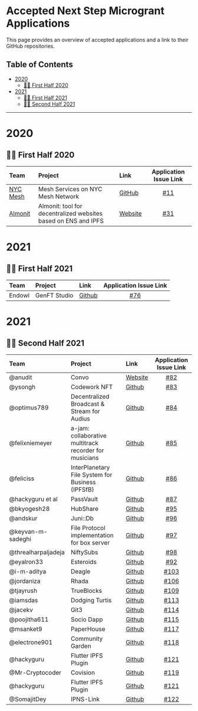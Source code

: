 # Accepted Next Step Microgrant Applications <!-- omit in toc -->

This page provides an overview of accepted applications and a link to their GitHub repositories.

## Table of Contents <!-- omit in toc -->

- [2020](#2020)
  - [:surfing_woman: First Half 2020](#surfing_woman---first-half-2020)
- [2021](#2021)
  - [:surfing_woman: First Half 2021](#surfing_woman---first-half-2021)
  - [:surfing_woman: Second Half 2021](#surfing_woman---second-half-2021)
  
---

# 2020

## :surfing_woman: First Half 2020

| Team | Project | Link | Application Issue Link | 
| :--- | :------ | :--- | :--------: | 
| [NYC Mesh](https://www.nycmesh.net/) | Mesh Services on NYC Mesh Network | [GitHub](https://github.com/tomeshnet/toronto-community-network/issues/53) | [#11](https://github.com/ipfs/devgrants/issues/11) |
| [Almonit](https://almonit.club/#/) | Almonit: tool for decentralized websites based on ENS and IPFS | [Website](https://almonit.club) | [#31](https://github.com/ipfs/devgrants/issues/31) |

# 2021

## :surfing_woman: First Half 2021

| Team | Project | Link | Application Issue Link | 
| :--- | :------ | :--- | :--------: | 
| Endowl | GenFT Studio | [Github](https://github.com/ipfs/community/blob/master/projects/genft.md)| [#76](https://github.com/ipfs/devgrants/issues/76) |

# 2021

## :surfing_woman: Second Half 2021

| Team | Project | Link | Application Issue Link | 
| :--- | :------ | :--- | :--------: | 
| @anudit | Convo | [Website](https://theconvo.space/)| [#82](https://github.com/ipfs/devgrants/issues/82) |
| @ysongh | Codework NFT | [Github](https://github.com/ysongh/Codework-NFT)| [#83](https://github.com/ipfs/devgrants/issues/83) |
| @optimus789 | Decentralized Broadcast & Stream for Audius | [Github](https://github.com/Rishikeshk9/DBS-Decentralized-Broadcaster-Streamer)| [#84](https://github.com/ipfs/devgrants/issues/84) |
| @felixniemeyer | a-jam: collaborative multitrack recorder for musicians | [Github](https://github.com/felixniemeyer/a-jam)| [#85](https://github.com/ipfs/devgrants/issues/85) |
| @feliciss | InterPlanetary File System for Business (IPFSfB) | [Github](https://github.com/feliciss/IPFSfB)| [#86](https://github.com/ipfs/devgrants/issues/86) |
| @hackyguru et al | PassVault | [Github](https://github.com/hackyguru/PassVault) | [#87](https://github.com/ipfs/devgrants/issues/87) |
| @bkyogesh28 | HubShare | [Github](https://github.com/bkyogesh28/HubShare) | [#95](https://github.com/ipfs/devgrants/issues/95) |
| @andskur | Juni::Db | [Github](https://github.com/uddugteam/juniDB) | [#96](https://github.com/ipfs/devgrants/issues/96) |
| @keyvan-m-sadeghi | File Protocol implementation for box server | [Github](https://github.com/functionland/box) | [#97](https://github.com/ipfs/devgrants/issues/97) |
| @threalharpaljadeja | NiftySubs | [Github](https://github.com/NiftySubs/niftysubs) | [#98](https://github.com/ipfs/devgrants/issues/) |
| @eyalron33 | Esteroids | [Github](https://github.com/ipfs/community/blob/master/projects/Esteroids.md) | [#92](https://github.com/ipfs/devgrants/issues/92) |
| @i-m-aditya | Deagle | [Github](https://github.com/i-m-aditya/Deagle) | [#103](https://github.com/ipfs/devgrants/issues/103) |
| @jordaniza  | Rhada | [Github](https://github.com/RhadaPay) | [#106](https://github.com/ipfs/devgrants/issues/106) |
| @tjayrush | TrueBlocks | [Github](https://github.com/TrueBlocks/trueblocks-core) | [#109](https://github.com/ipfs/devgrants/issues/109) |
| @iamsdas | Dodging Turtis | [Github](https://github.com/Hardikag17/Dodging-Turtis) | [#113](https://github.com/ipfs/devgrants/issues/113) |
| @jacekv | Git3 | [Github](https://github.com/Paper-House/PaperHouse) | [#114](https://github.com/ipfs/devgrants/issues/114) |
| @poojitha611 | Socio Dapp | [Github](https://github.com/MohinishTeja/celo_project) | [#115](https://github.com/ipfs/devgrants/issues/115) |
| @msanket9 | PaperHouse | [Github](https://github.com/varkiwi/git3-frontend) | [#117](https://github.com/ipfs/devgrants/issues/117) |
| @electrone901  | Community Garden | [Github](https://github.com/electrone901/plant-doctor) | [#118](https://github.com/ipfs/devgrants/issues/118) |
| @hackyguru  | Flutter IPFS Plugin | [Github](https://github.com/hackyguru/IPFS-Flutter) | [#121](https://github.com/ipfs/devgrants/issues/121) |
| @Mr-Cryptocoder   | Covision| [Github](https://github.com/Mr-Cryptocoder) | [#119](https://github.com/ipfs/devgrants/issues/119) |
| @hackyguru   | Flutter IPFS Plugin| [Github](https://github.com/hackyguru/IPFS-Flutter) | [#121](https://github.com/ipfs/devgrants/issues/121) |
| @SomajitDey  | IPNS-Link | [Github](https://github.com/ipns-link) | [#122](https://github.com/ipfs/devgrants/issues/122) |
